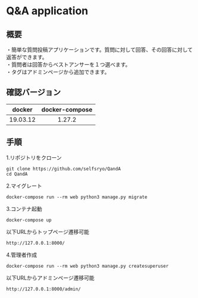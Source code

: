 # Q&A application


## 概要

・簡単な質問投稿アプリケーションです。質問に対して回答、その回答に対して返答ができます。<br>
・質問者は回答からベストアンサーを１つ選べます。<br>
・タグはアドミンページから追加できます。


## 確認バージョン

| docker | docker-compose |
:---:|:---:
| 19.03.12 | 1.27.2 |


## 手順
1.リポジトリをクローン

```
git clone https://github.com/selfsryo/QandA
cd QandA
```

2.マイグレート

```
docker-compose run --rm web python3 manage.py migrate
```

3.コンテナ起動

```
docker-compose up
```

 以下URLからトップページ遷移可能

```
http://127.0.0.1:8000/
```

4.管理者作成

```
docker-compose run --rm web python3 manage.py createsuperuser
```

 以下URLからアドミンページ遷移可能

```
http://127.0.0.1:8000/admin/
```

